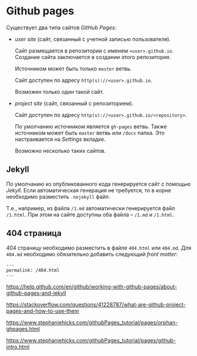 # Github pages

Существует два типа сайтов *GitHub Pages*: 

- *user site* (сайт, связанный с учетной записью пользователя). 

  Сайт размещается в репозитории с именем `<user>.github.io`.  Создание сайта заключается в создании этого репозитория.

  Источником может быть только `master` ветвь. 

  Сайт доступен по адресу `http(s)://<user>.github.io`. 

  Возможен только один такой сайт.

  

- *project site* (сайт, связанный с репозиторием).

  Сайт доступен по адресу `http(s)://<user>.github.io/<repository>`. 

  По умолчанию источником является `gh-pages` ветвь. Также источником может быть `master` ветвь или `/docs` папка. Это настраивается на *Settings* вкладке.
  
  Возможно несколько таких сайтов.
  

## Jekyll

По умолчанию из опубликованного кода генерируется сайт с помощью *Jekyll*. Если автоматическая генерация не требуется, то в корне необходимо разместить `.nojekyll` файл. 

Т.е., например, из файла `/1.md` автоматически генерируется файл `/1.html`. При этом на сайте доступны оба файла – `/1.md` и `/1.html`.

## 404 страница

404 страницу необходимо разместить в файле `404.html` или `404.md`. Для `404.md` необходимо обязательно добавить следующий *front matter*:

```liquid
---
permalink: /404.html
---
```



https://help.github.com/en/github/working-with-github-pages/about-github-pages-and-jekyll

https://stackoverflow.com/questions/41228787/what-are-github-project-pages-and-how-to-use-them

https://www.stephaniehicks.com/githubPages_tutorial/pages/orphan-ghpages.html

https://www.stephaniehicks.com/githubPages_tutorial/pages/github-intro.html



